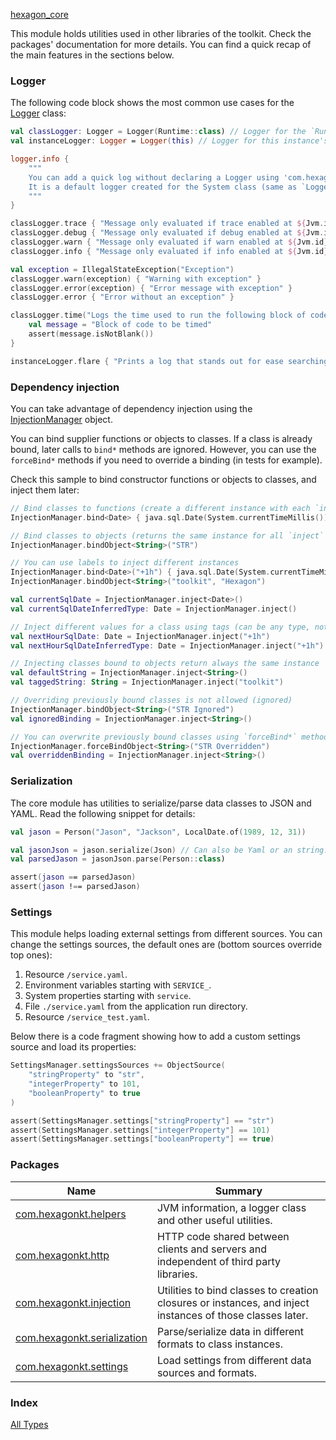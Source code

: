 [hexagon_core](./index.md)

This module holds utilities used in other libraries of the toolkit. Check the packages'
documentation for more details. You can find a quick recap of the main features in the sections
below.

### Logger

The following code block shows the most common use cases for the [Logger](com.hexagonkt.helpers/-logger/index.md) class:

```kotlin
val classLogger: Logger = Logger(Runtime::class) // Logger for the `Runtime` class
val instanceLogger: Logger = Logger(this) // Logger for this instance's class

logger.info {
    """
    You can add a quick log without declaring a Logger using 'com.hexagonkt.helpers.logger'.
    It is a default logger created for the System class (same as `Logger(System::class)`).
    """
}

classLogger.trace { "Message only evaluated if trace enabled at ${Jvm.id}" }
classLogger.debug { "Message only evaluated if debug enabled at ${Jvm.id}" }
classLogger.warn { "Message only evaluated if warn enabled at ${Jvm.id}" }
classLogger.info { "Message only evaluated if info enabled at ${Jvm.id}" }

val exception = IllegalStateException("Exception")
classLogger.warn(exception) { "Warning with exception" }
classLogger.error(exception) { "Error message with exception" }
classLogger.error { "Error without an exception" }

classLogger.time("Logs the time used to run the following block of code") {
    val message = "Block of code to be timed"
    assert(message.isNotBlank())
}

instanceLogger.flare { "Prints a log that stands out for ease searching" }
```

### Dependency injection

You can take advantage of dependency injection using the [InjectionManager](com.hexagonkt.injection/-injection-manager/index.md) object.

You can bind supplier functions or objects to classes. If a class is already bound, later calls to
`bind*` methods are ignored. However, you can use the `forceBind*` methods if you need to override
a binding (in tests for example).

Check this sample to bind constructor functions or objects to classes, and inject them later:

```kotlin
// Bind classes to functions (create a different instance with each `inject` call)
InjectionManager.bind<Date> { java.sql.Date(System.currentTimeMillis()) }

// Bind classes to objects (returns the same instance for all `inject` calls)
InjectionManager.bindObject<String>("STR")

// You can use labels to inject different instances
InjectionManager.bind<Date>("+1h") { java.sql.Date(System.currentTimeMillis() + 3_600_000) }
InjectionManager.bindObject<String>("toolkit", "Hexagon")

val currentSqlDate = InjectionManager.inject<Date>()
val currentSqlDateInferredType: Date = InjectionManager.inject()

// Inject different values for a class using tags (can be any type, not only string)
val nextHourSqlDate: Date = InjectionManager.inject("+1h")
val nextHourSqlDateInferredType: Date = InjectionManager.inject("+1h")

// Injecting classes bound to objects return always the same instance
val defaultString = InjectionManager.inject<String>()
val taggedString: String = InjectionManager.inject("toolkit")

// Overriding previously bound classes is not allowed (ignored)
InjectionManager.bindObject<String>("STR Ignored")
val ignoredBinding = InjectionManager.inject<String>()

// You can overwrite previously bound classes using `forceBind*` methods
InjectionManager.forceBindObject<String>("STR Overridden")
val overriddenBinding = InjectionManager.inject<String>()
```

### Serialization

The core module has utilities to serialize/parse data classes to JSON and YAML. Read the following
snippet for details:

```kotlin
val jason = Person("Jason", "Jackson", LocalDate.of(1989, 12, 31))

val jasonJson = jason.serialize(Json) // Can also be Yaml or an string: "application/json"
val parsedJason = jasonJson.parse(Person::class)

assert(jason == parsedJason)
assert(jason !== parsedJason)
```

### Settings

This module helps loading external settings from different sources. You can change the settings
sources, the default ones are (bottom sources override top ones):

1. Resource `/service.yaml`.
2. Environment variables starting with `SERVICE_`.
3. System properties starting with `service`.
4. File `./service.yaml` from the application run directory.
5. Resource `/service_test.yaml`.

Below there is a code fragment showing how to add a custom settings source and load its properties:

```kotlin
SettingsManager.settingsSources += ObjectSource(
    "stringProperty" to "str",
    "integerProperty" to 101,
    "booleanProperty" to true
)

assert(SettingsManager.settings["stringProperty"] == "str")
assert(SettingsManager.settings["integerProperty"] == 101)
assert(SettingsManager.settings["booleanProperty"] == true)
```

### Packages

| Name | Summary |
|---|---|
| [com.hexagonkt.helpers](com.hexagonkt.helpers/index.md) | JVM information, a logger class and other useful utilities. |
| [com.hexagonkt.http](com.hexagonkt.http/index.md) | HTTP code shared between clients and servers and independent of third party libraries. |
| [com.hexagonkt.injection](com.hexagonkt.injection/index.md) | Utilities to bind classes to creation closures or instances, and inject instances of those classes later. |
| [com.hexagonkt.serialization](com.hexagonkt.serialization/index.md) | Parse/serialize data in different formats to class instances. |
| [com.hexagonkt.settings](com.hexagonkt.settings/index.md) | Load settings from different data sources and formats. |

### Index

[All Types](alltypes/index.md)
